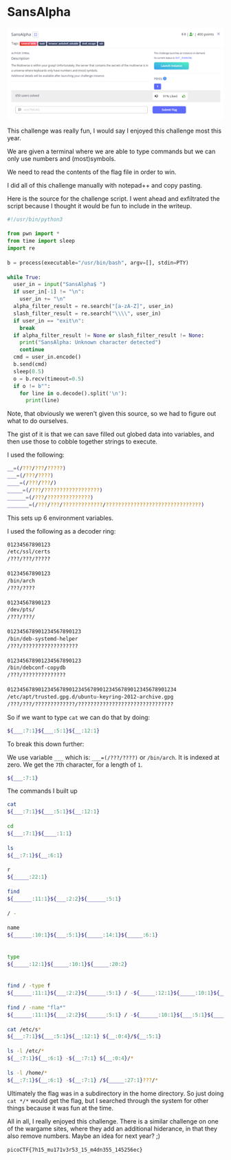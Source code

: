 # SansAlpha

![](./images/PicoCTF2024-SansAlpha.png)

This challenge was really fun, I would say I enjoyed this challenge most this year.

We are given a terminal where we are able to type commands but we can only use numbers and (most)symbols.

We need to read the contents of the flag file in order to win. 

I did all of this challenge manually with notepad++ and copy pasting.

Here is the source for the challenge script. I went ahead and exfiltrated the script because I thought it would be fun to include in the writeup.

```python
#!/usr/bin/python3

from pwn import *
from time import sleep
import re

b = process(executable="/usr/bin/bash", argv=[], stdin=PTY)

while True:
  user_in = input("SansAlpha$ ")
  if user_in[-1] != "\n":
    user_in += "\n"
  alpha_filter_result = re.search("[a-zA-Z]", user_in)
  slash_filter_result = re.search("\\\\", user_in)
  if user_in == "exit\n":
    break
  if alpha_filter_result != None or slash_filter_result != None:
    print("SansAlpha: Unknown character detected")
    continue
  cmd = user_in.encode()
  b.send(cmd)
  sleep(0.5)
  o = b.recv(timeout=0.5)
  if o != b"":
    for line in o.decode().split('\n'):
      print(line)
```

Note, that obviously we weren't given this source, so we had to figure out what to do ourselves.

The gist of it is that we can save filled out globed data into variables, and then use those to cobble together strings to execute. 

I used the following:
```bash
__=(/???/???/?????)
___=(/???/????)
____=(/???/???/)
_____=(/???/??????????????????)
______=(/???/??????????????)
_______=(/???/???/?????????????/???????????????????????????????)
```
This sets up 6 environment variables.

I used the following as a decoder ring:
```bash
01234567890123
/etc/ssl/certs
/???/???/?????

01234567890123
/bin/arch
/???/????

01234567890123
/dev/pts/
/???/???/

012345678901234567890123
/bin/deb-systemd-helper
/???/??????????????????

012345678901234567890123
/bin/debconf-copydb
/???/??????????????

0123456789012345678901234567890123456789012345678901234
/etc/apt/trusted.gpg.d/ubuntu-keyring-2012-archive.gpg
/???/???/?????????????/???????????????????????????????
```

So if we want to type `cat` we can do that by doing:

```bash
${___:7:1}${___:5:1}${__:12:1}
```
To break this down further:

We use variable `___`
which is: `___=(/???/????)` or `/bin/arch`. It is indexed at zero. We get the `7`th character, for a length of `1`.
```bash
${___:7:1}
```

The commands I built up
```bash
cat
${___:7:1}${___:5:1}${__:12:1}

cd 
${___:7:1}${____:1:1}

ls
${__:7:1}${__:6:1}

r
${_____:22:1}

find
${______:11:1}${___:2:2}${______:5:1}

/ -

name
${______:10:1}${___:5:1}${_____:14:1}${_____:6:1}


type
${_____:12:1}${_____:10:1}${_____:20:2}


find / -type f
${______:11:1}${___:2:2}${______:5:1} / -${_____:12:1}${_____:10:1}${_____:20:2} ${______:11:1}

find / -name "fla*"
${______:11:1}${___:2:2}${______:5:1} / -${______:10:1}${___:5:1}${_____:14:1}${_____:6:1} "*${______:11:1}${__:7:1}${___:5:1}"

cat /etc/s*
${___:7:1}${___:5:1}${__:12:1} ${__:0:4}/${__:5:1}

ls -l /etc/*
${__:7:1}${__:6:1} -${__:7:1} ${__:0:4}/*

ls -l /home/*
${__:7:1}${__:6:1} -${__:7:1} /${_____:27:1}???/*
```

Ultimately the flag was in a subdirectory in the home directory. So just doing `cat */*` would get the flag, but I searched through the system for other things because it was fun at the time. 

All in all, I really enjoyed this challenge. There is a similar challenge on one of the wargame sites, where they add an additional hiderance, in that they also remove numbers. Maybe an idea for next year? ;) 

`picoCTF{7h15_mu171v3r53_15_m4dn355_145256ec}`
